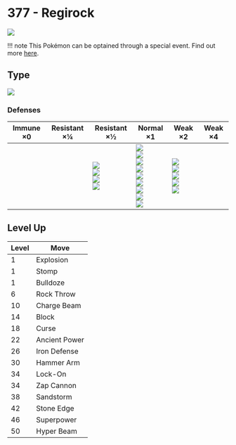 # 377 - Regirock
![][377]

!!! note
    This Pokémon can be optained through a special event. Find out more [here](../../special_events/#regirock).

## Type

![][rock]

### Defenses

Immune ×0 | Resistant ×¼ | Resistant ×½                                                  | Normal ×1                                                                                                                              | Weak ×2                                                                        | Weak ×4 | 
---       | ---          | ---                                                           | ---                                                                                                                                    | ---                                                                            | ---     | 
          |              | ![][normal]<br> ![][flying]<br> ![][poison]<br> ![][fire]<br> | ![][rock]<br> ![][bug]<br> ![][ghost]<br> ![][electric]<br> ![][psychic]<br> ![][ice]<br> ![][dragon]<br> ![][dark]<br> ![][fairy]<br> | ![][fighting]<br> ![][ground]<br> ![][steel]<br> ![][water]<br> ![][grass]<br> |         | 

## Level Up

Level | Move          | 
---   | ---           | 
1     | Explosion     | 
1     | Stomp         | 
1     | Bulldoze      | 
6     | Rock Throw    | 
10    | Charge Beam   | 
14    | Block         | 
18    | Curse         | 
22    | Ancient Power | 
26    | Iron Defense  | 
30    | Hammer Arm    | 
34    | Lock-On       | 
34    | Zap Cannon    | 
38    | Sandstorm     | 
42    | Stone Edge    | 
46    | Superpower    | 
50    | Hyper Beam    | 

[377]: ../img/pokemon/377.png
[normal]: ../img/types/normal.png
[fire]: ../img/types/fire.png
[fighting]: ../img/types/fighting.png
[water]: ../img/types/water.png
[flying]: ../img/types/flying.png
[grass]: ../img/types/grass.png
[poison]: ../img/types/poison.png
[electric]: ../img/types/electric.png
[ground]: ../img/types/ground.png
[psychic]: ../img/types/psychic.png
[rock]: ../img/types/rock.png
[ice]: ../img/types/ice.png
[bug]: ../img/types/bug.png
[dragon]: ../img/types/dragon.png
[ghost]: ../img/types/ghost.png
[dark]: ../img/types/dark.png
[steel]: ../img/types/steel.png
[fairy]: ../img/types/fairy.png

